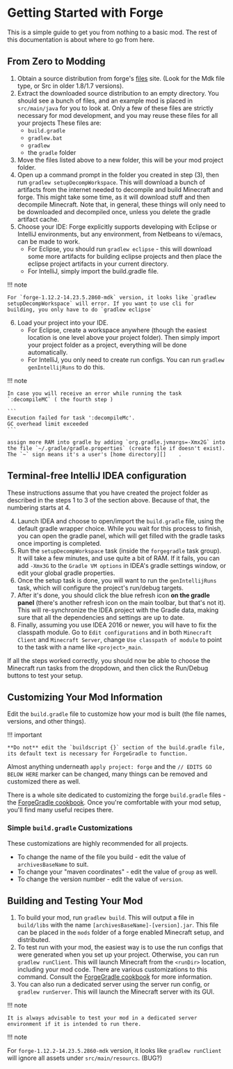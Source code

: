 Getting Started with Forge
==========================

This is a simple guide to get you from nothing to a basic mod. The rest of this documentation is about where to go from here.

From Zero to Modding
--------------------

1. Obtain a source distribution from forge's [files][] site. (Look for the Mdk file type, or Src in older 1.8/1.7 versions).
2. Extract the downloaded source distribution to an empty directory. You should see a bunch of files, and an example mod is placed in `src/main/java` for you to look at. Only a few of these files are strictly necessary for mod development, and you may reuse these files for all your projects These files are:
    * `build.gradle`
    * `gradlew.bat`
    * `gradlew`
    * the `gradle` folder
3. Move the files listed above to a new folder, this will be your mod project folder.
4. Open up a command prompt in the folder you created in step (3), then run `gradlew setupDecompWorkspace`. This will download a bunch of artifacts from the internet needed to decompile and build Minecraft and forge. This might take some time, as it will download stuff and then decompile Minecraft. Note that, in general, these things will only need to be downloaded and decompiled once, unless you delete the gradle artifact cache.
5. Choose your IDE: Forge explicitly supports developing with Eclipse or IntelliJ environments, but any environment, from Netbeans to vi/emacs, can be made to work.
    * For Eclipse, you should run `gradlew eclipse` - this will download some more artifacts for building eclipse projects and then place the eclipse project artifacts in your current directory.
    * For IntelliJ, simply import the build.gradle file.

!!! note    

    For `forge-1.12.2-14.23.5.2860-mdk` version, it looks like `gradlew setupDecompWorkspace` will error. If you want to use cli for    
    building, you only have to do `gradlew eclipse`    

6. Load your project into your IDE.
    * For Eclipse, create a workspace anywhere (though the easiest location is one level above your project folder). Then simply import your project folder as a project, everything will be done automatically.
    * For IntelliJ, you only need to create run configs. You can run `gradlew genIntellijRuns` to do this.

!!! note

    In case you will receive an error while running the task `:decompileMC` ( the fourth step )

    ```
    Execution failed for task ':decompileMc'.
    GC overhead limit exceeded
    ```

    assign more RAM into gradle by adding `org.gradle.jvmargs=-Xmx2G` into the file `~/.gradle/gradle.properties` (create file if doesn't exist). The `~` sign means it's a user's [home directory][]    .



[home directory]: https://en.wikipedia.org/wiki/Home_directory#Default_home_directory_per_operating_system "Default user's home folder location for different operation systems"
[files]: https://files.minecraftforge.net "Forge Files distribution site"

Terminal-free IntelliJ IDEA configuration
------------------------------------------

These instructions assume that you have created the project folder as described in the steps 1 to 3 of the section above. Because of that, the numbering starts at 4.

4. Launch IDEA and choose to open/import the `build.gradle` file, using the default gradle wrapper choice. While you wait for this process to finish, you can open the gradle panel, which will get filled with the gradle tasks once importing is completed.
5. Run the `setupDecompWorkspace` task (inside the `forgegradle` task group). It will take a few minutes, and use quite a bit of RAM. If it fails, you can add `-Xmx3G` to the `Gradle VM options` in IDEA's gradle settings window, or edit your global gradle properties.
6. Once the setup task is done, you will want to run the `genIntellijRuns` task, which will configure the project's run/debug targets. 
7. After it's done, you should click the blue refresh icon **on the gradle panel** (there's another refresh icon on the main toolbar, but that's not it). This will re-synchronize the IDEA project with the Gradle data, making sure that all the dependencies and settings are up to date.
8. Finally, assuming you use IDEA 2016 or newer, you will have to fix the classpath module. Go to `Edit configurations` and in both `Minecraft Client` and `Minecraft Server`, change `Use classpath of module` to point to the task with a name like `<project>_main`.

If all the steps worked correctly, you should now be able to choose the Minecraft run tasks from the dropdown, and then click the Run/Debug buttons to test your setup.

Customizing Your Mod Information
--------------------------------

Edit the `build.gradle` file to customize how your mod is built (the file names, versions, and other things).

!!! important

    **Do not** edit the `buildscript {}` section of the build.gradle file, its default text is necessary for ForgeGradle to function.

Almost anything underneath `apply project: forge` and the `// EDITS GO BELOW HERE` marker can be changed, many things can be removed and customized there as well.

There is a whole site dedicated to customizing the forge `build.gradle` files - the [ForgeGradle cookbook][]. Once you're comfortable with your mod setup, you'll find many useful recipes there.

[forgegradle cookbook]: https://forgegradle.readthedocs.org/en/latest/cookbook/ "The ForgeGradle cookbook"

### Simple `build.gradle` Customizations

These customizations are highly recommended for all projects.

* To change the name of the file you build - edit the value of `archivesBaseName` to suit.
* To change your "maven coordinates" - edit the value of `group` as well.
* To change the version number - edit the value of `version`.

Building and Testing Your Mod
-----------------------------

1. To build your mod, run `gradlew build`. This will output a file in `build/libs` with the name `[archivesBaseName]-[version].jar`. This file can be placed in the `mods` folder of a forge enabled Minecraft setup, and distributed.
2. To test run with your mod, the easiest way is to use the run configs that were generated when you set up your project. Otherwise, you can run `gradlew runClient`. This will launch Minecraft from the `<runDir>` location, including your mod code. There are various customizations to this command. Consult the [ForgeGradle cookbook][] for more information.
3. You can also run a dedicated server using the server run config, or `gradlew runServer`. This will launch the Minecraft server with its GUI.

!!! note

    It is always advisable to test your mod in a dedicated server environment if it is intended to run there.


!!! note

   For `forge-1.12.2-14.23.5.2860-mdk` version, it looks like `gradlew runClient` will ignore all assets under `src/main/resourcs`. (BUG?)   

